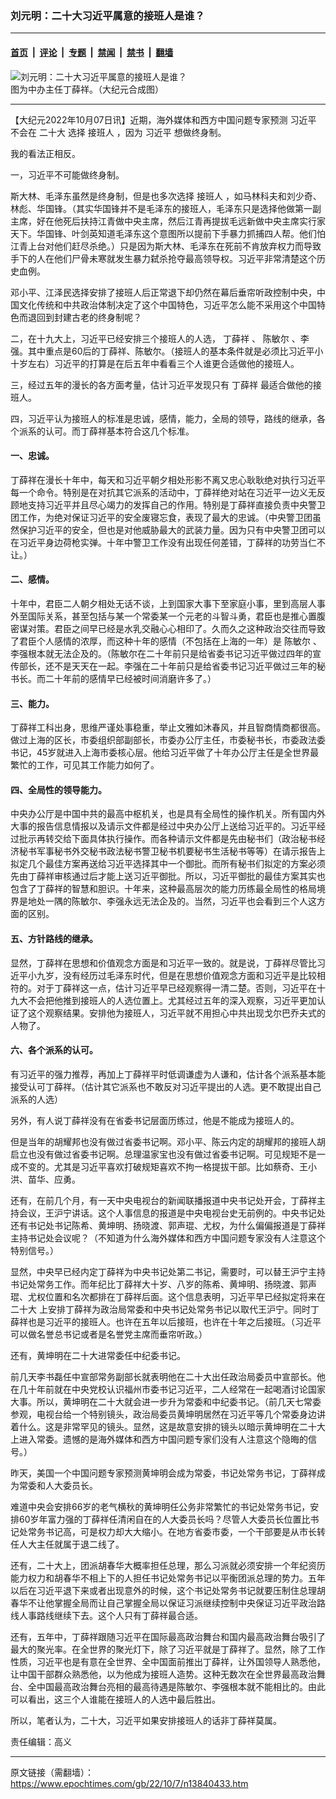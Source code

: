 ### 刘元明：二十大习近平属意的接班人是谁？

---

#### [首页](../../../..?n13840433) &nbsp;|&nbsp; [评论](../../../../../epoch-comment?n13840433) &nbsp;|&nbsp; [专题](../../../../../epoch-special?n13840433) &nbsp;|&nbsp; [禁闻](../../../../../epoch-news?n13840433) &nbsp;|&nbsp; [禁书](../../../../../books?n13840433) &nbsp;|&nbsp; [翻墙](https://github.com/gfw-breaker/nogfw/blob/master/README.md?n13840433)


<div><img alt="刘元明：二十大习近平属意的接班人是谁？" class="attachment-djy_600_400 size-djy_600_400 wp-post-image" src="https://i.epochtimes.com/assets/uploads/2017/10/14f282a0f9f69035_ttl7dayCnb_0-ding-_meitu_0-600x400.jpg"/>
<div class="caption">
 图为中办主任丁薛祥。（大纪元合成图）
</div></div><hr/><div class="post_content" id="artbody" itemprop="articleBody">
 <!-- article content begin -->
 <p>
  【大纪元2022年10月07日讯】近期，海外媒体和西方中国问题专家预测
  <ok href="https://www.epochtimes.com/gb/tag/%E4%B9%A0%E8%BF%91%E5%B9%B3.html">
   习近平
  </ok>
  不会在
  <ok href="https://www.epochtimes.com/gb/tag/%E4%BA%8C%E5%8D%81%E5%A4%A7.html">
   二十大
  </ok>
  选择
  <ok href="https://www.epochtimes.com/gb/tag/%E6%8E%A5%E7%8F%AD%E4%BA%BA.html">
   接班人
  </ok>
  ，因为
  <ok href="https://www.epochtimes.com/gb/tag/%E4%B9%A0%E8%BF%91%E5%B9%B3.html">
   习近平
  </ok>
  想做终身制。
 </p>
 <p>
  我的看法正相反。
 </p>
 <p>
  一，习近平不可能做终身制。
 </p>
 <p>
  斯大林、毛泽东虽然是终身制，但是也多次选择
  <ok href="https://www.epochtimes.com/gb/tag/%E6%8E%A5%E7%8F%AD%E4%BA%BA.html">
   接班人
  </ok>
  ，如马林科夫和刘少奇、林彪、华国锋。（其实华国锋并不是毛泽东的接班人，毛泽东只是选择他做第一副主席，好在他死后扶持江青做中央主席，然后江青再提拔毛远新做中央主席实行家天下。华国锋、叶剑英知道毛泽东这个意图所以提前下手暴力抓捕四人帮。他们怕江青上台对他们赶尽杀绝。）只是因为斯大林、毛泽东在死前不肯放弃权力而导致手下的人在他们尸骨未寒就发生暴力弑杀抢夺最高领导权。习近平非常清楚这个历史血例。
 </p>
 <p>
  邓小平、江泽民选择安排了接班人后正常退下却仍然在幕后垂帘听政控制中央，中国文化传统和中共政治体制决定了这个中国特色，习近平怎么能不采用这个中国特色而退回到封建古老的终身制呢？
 </p>
 <p>
  二，在十九大上，习近平已经安排三个接班人的人选，
  <ok href="https://www.epochtimes.com/gb/tag/%E4%B8%81%E8%96%9B%E7%A5%A5.html">
   丁薛祥
  </ok>
  、
  <ok href="https://www.epochtimes.com/gb/tag/%E9%99%88%E6%95%8F%E5%B0%94.html">
   陈敏尔
  </ok>
  、李强。其中重点是60后的丁薛祥、陈敏尔。（接班人的基本条件就是必须比习近平小十岁左右）习近平的打算是在后五年中看看三个人谁更合适做他的接班人。
 </p>
 <p>
  三，经过五年的漫长的各方面考量，估计习近平发现只有
  <ok href="https://www.epochtimes.com/gb/tag/%E4%B8%81%E8%96%9B%E7%A5%A5.html">
   丁薛祥
  </ok>
  最适合做他的接班人。
 </p>
 <p>
  四，习近平认为接班人的标准是忠诚，感情，能力，全局的领导，路线的继承，各个派系的认可。而丁薛祥基本符合这几个标准。
 </p>
 <h4>
  一、忠诚。
 </h4>
 <p>
  丁薛祥在漫长十年中，每天和习近平朝夕相处形影不离又忠心耿耿绝对执行习近平每一个命令。特别是在对抗其它派系的活动中，丁薛祥绝对站在习近平一边义无反顾地支持习近平并且尽心竭力的发挥自己的作用。特别是丁薛祥直接负责中央警卫团工作，为绝对保证习近平的安全废寝忘食，表现了最大的忠诚。（中央警卫团虽然保护习近平的安全，但也是对他威胁最大的武装力量。因为只有中央警卫团可以在习近平身边荷枪实弹。十年中警卫工作没有出现任何差错，丁薛祥的功劳当仁不让。）
 </p>
 <h4>
  二、感情。
 </h4>
 <p>
  十年中，君臣二人朝夕相处无话不谈，上到国家大事下至家庭小事，里到高层人事外至国际关系，甚至包括与某一个常委某一个元老的斗智斗勇，君臣也是推心置腹密谋对策。君臣之间早已经是水乳交融心心相印了。久而久之这种政治交往而导致了君臣个人感情的浓厚，而这种十年的感情（不包括在上海的一年）是
  <ok href="https://www.epochtimes.com/gb/tag/%E9%99%88%E6%95%8F%E5%B0%94.html">
   陈敏尔
  </ok>
  、李强根本就无法企及的。（陈敏尔在二十年前只是给省委书记习近平做过四年的宣传部长，还不是天天在一起。李强在二十年前只是给省委书记习近平做过三年的秘书长。而二十年前的感情早已经被时间消磨许多了。）
 </p>
 <h4>
  三、能力。
 </h4>
 <p>
  丁薛祥工科出身，思维严谨处事稳重，举止文雅如沐春风，并且智商情商都很高。做过上海的区长，市委组织部副部长，市委办公厅主任，市委秘书长，市委政法委书记，45岁就进入上海市委核心层。他给习近平做了十年办公厅主任是全世界最繁忙的工作，可见其工作能力如何了。
 </p>
 <h4>
  四、全局性的领导能力。
 </h4>
 <p>
  中央办公厅是中国中共的最高中枢机关，也是具有全局性的操作机关。所有国内外大事的报告信息情报以及请示文件都是经过中央办公厅上送给习近平的。习近平经过批示再转交给下面具体执行操作。而各种请示文件都是先由秘书们（政治秘书经济秘书军事秘书外交秘书政法秘书警卫秘书机要秘书生活秘书等等）在请示报告上拟定几个最佳方案再送给习近平选择其中一个御批。而所有秘书们拟定的方案必须先由丁薛祥审核通过后才能上送习近平御批。所以，习近平御批的最佳方案其实也包含了丁薛祥的智慧和胆识。十年来，这种最高层次的能力历练最全局性的格局境界是地处一隅的陈敏尔、李强永远无法企及的。当然，习近平也会看到三个人这方面的区别。
 </p>
 <h4>
  五、方针路线的继承。
 </h4>
 <p>
  显然，丁薛祥在思想和价值观念方面是和习近平一致的。就是说，丁薛祥尽管比习近平小九岁，没有经历过毛泽东时代，但是在思想价值观念方面和习近平是比较相符的。对于丁薛祥这一点，估计习近平早已经观察得一清二楚。否则，习近平在十九大不会把他推到接班人的人选位置上。尤其经过五年的深入观察，习近平更加认证了这个观察结果。安排他为接班人，习近平就不用担心中共出现戈尔巴乔夫式的人物了。
 </p>
 <h4>
  六、各个派系的认可。
 </h4>
 <p>
  有习近平的强力推荐，再加上丁薛祥平时低调谦虚为人谦和，估计各个派系基本能接受认可丁薛祥。（估计其它派系也不敢反对习近平提出的人选。更不敢提出自己派系的人选）
 </p>
 <p>
  另外，有人说丁薛祥没有在省委书记层面历练过，他是不能成为接班人的。
 </p>
 <p>
  但是当年的胡耀邦也没有做过省委书记啊。邓小平、陈云内定的胡耀邦的接班人胡启立也没有做过省委书记啊。总理温家宝也没有做过省委书记啊。可见规矩不是一成不变的。尤其是习近平喜欢打破规矩喜欢不拘一格提拔干部。比如蔡奇、王小洪、苗华、应勇。
 </p>
 <p>
  还有，在前几个月，有一天中央电视台的新闻联播报道中央书记处开会，丁薛祥主持会议，王沪宁讲话。这个人事信息的报道是中央电视台史无前例的。中央书记处还有书记处书记陈希、黄坤明、扬晓渡、郭声琨、尤权，为什么偏偏报道是丁薛祥主持书记处会议呢？（不知道为什么海外媒体和西方中国问题专家没有人注意这个特别信号。）
 </p>
 <p>
  显然，中央早已经内定丁薛祥为中央书记处第二书记，需要时，可以替王沪宁主持书记处常务工作。而年纪比丁薛祥大十岁、八岁的陈希、黄坤明、扬晓渡、郭声琨、尤权位置和名次都排在丁薛祥后面。这个信息表明，习近平早已经拟定将来在
  <ok href="https://www.epochtimes.com/gb/tag/%E4%BA%8C%E5%8D%81%E5%A4%A7.html">
   二十大
  </ok>
  上安排丁薛祥为政治局常委和中央书记处常务书记以取代王沪宁。同时丁薛祥也是习近平的接班人。也许在五年以后接班，也许在十年之后接班。（习近平可以做名誉总书记或者是名誉党主席而垂帘听政。）
 </p>
 <p>
  还有，黄坤明在二十大进常委任中纪委书记。
 </p>
 <p>
  前几天李书磊任中宣部常务副部长就表明他在二十大出任政治局委员中宣部长。他在几十年前就在中央党校认识福州市委书记习近平，二人经常在一起喝酒讨论国家大事。所以，黄坤明在二十大就会进一步升为常委和中纪委书记。（前几天七常委参观，电视台给一个特别镜头，政治局委员黄坤明居然在习近平等几个常委身边讲着什么。这是非常罕见的镜头。显然，这是故意安排的镜头以暗示黄坤明在二十大上进入常委。遗憾的是海外媒体和西方中国问题专家们没有人注意这个隐晦的信号。）
 </p>
 <p>
  昨天，美国一个中国问题专家预测黄坤明会成为常委，书记处常务书记，丁薛祥成为常委和人大委员长。
 </p>
 <p>
  难道中央会安排66岁的老气横秋的黄坤明任公务非常繁忙的书记处常务书记，安排60岁年富力强的丁薛祥任清闲自在的人大委员长吗？尽管人大委员长位置比书记处常务书记高，可是权力却大大缩小。在地方省委市委，一个干部要是从市长转任人大主任就属于退二线了。
 </p>
 <p>
  还有，二十大上，团派胡春华大概率担任总理，那么习派就必须安排一个年纪资历能力权力和胡春华不相上下的人担任书记处常务书记以平衡团派总理的势力。五年以后在习近平退下来或者出现意外的时候，这个书记处常务书记就要压制住总理胡春华不让他掌握全局而让自己掌握全局以保证习派继续控制中央保证习近平政治路线人事路线继续下去。这个人只有丁薛祥最合适。
 </p>
 <p>
  还有，五年中，丁薛祥跟随习近平在国际最高政治舞台和国内最高政治舞台吸引了最大的聚光率。在全世界的聚光灯下，除了习近平就是丁薛祥了。显然，除了工作性质，习近平也是有意在全世界、全中国面前推出丁薛祥，让外国领导人熟悉他，让中国干部群众熟悉他，以为他成为接班人造势。这种无数次在全世界最高政治舞台、全中国最高政治舞台亮相的最高待遇是陈敏尔、李强根本就不能相比的。由此可以看出，这三个人谁能在接班人的人选中最后胜出。
 </p>
 <p>
  所以，笔者认为，二十大，习近平如果安排接班人的话非丁薛祥莫属。
 </p>
 <p>
  责任编辑：高义
 </p>
 <!-- article content end -->
 <div id="below_article_ad">
 </div>
</div>


---

原文链接（需翻墙）：https://www.epochtimes.com/gb/22/10/7/n13840433.htm